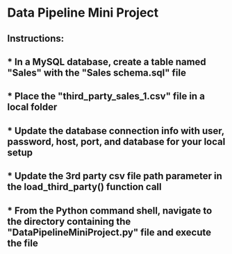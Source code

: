 # Data Pipeline Mini Project

## Instructions:
## * In a MySQL database, create a table named "Sales" with the "Sales schema.sql" file
## * Place the "third_party_sales_1.csv" file in a local folder
## * Update the database connection info with user, password, host, port, and database for your local setup
## * Update the 3rd party csv file path parameter in the load_third_party() function call
## * From the Python command shell, navigate to the directory containing the "DataPipelineMiniProject.py" file and execute the file



